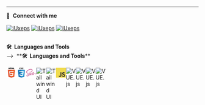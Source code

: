 <hr>

🔗 &nbsp;**Connect with me**
<p>
<a href="https://instagram.com/iuxeps" target="blank">
  <img align="center" src="https://raw.githubusercontent.com/rahuldkjain/github-profile-readme-generator/master/src/images/icons/Social/instagram.svg" alt="iUxeps" height="30" width="40" /></a>
  <a href="mailto:islom.kdev@gmail.com" target="blank">
    <img align="center" src="https://upload.wikimedia.org/wikipedia/commons/thumb/7/7e/Gmail_icon_%282020%29.svg/2560px-Gmail_icon_%282020%29.svg.png" alt="iUxeps" height="" width="30" /></a>
    <a href="https://discordapp.com/users/iUxeps#6665" target="blank">
      <img align="center" src="https://papik.pro/uploads/posts/2021-11/thumbs/1636180569_4-papik-pro-p-logotip-diskord-foto-4.png" alt="iUxeps" height="" width="30" /></a>
</p>

<br>

<summary><b>🛠️&nbsp;&nbsp;Languages&nbsp;and&nbsp;Tools</b></summary> -->
   &nbsp;**<b>🛠️&nbsp;&nbsp;Languages&nbsp;and&nbsp;Tools</b>**
  <br/>
  <br/>
    <a href="https://www.w3.org/html"><img align="left" alt="HTML5" width="26px" src="https://raw.githubusercontent.com/github/explore/80688e429a7d4ef2fca1e82350fe8e3517d3494d/topics/html/html.png" /></a>
    <a href="https://www.w3schools.com/css" target="_blank"><img align="left" alt="CSS3" width="26px" src="https://raw.githubusercontent.com/github/explore/80688e429a7d4ef2fca1e82350fe8e3517d3494d/topics/css/css.png" /></a>
    <a href="https://sass-lang.com" target="_blank"><img align="left" alt="SaSS" width="26px" src="https://raw.githubusercontent.com/github/explore/80688e429a7d4ef2fca1e82350fe8e3517d3494d/topics/sass/sass.png" /></a>
    <a href="https://getuikit.com/" target="_blank"><img align="left" alt="Tailwind UI" width="26px" src="https://cdn.freebiesupply.com/logos/large/2x/uikit-logo-png-transparent.png" /></a>
  <a href="https://tailwindcss.com/" target="_blank"><img align="left" alt="Tailwind UI" width="26px" src="https://upload.wikimedia.org/wikipedia/commons/thumb/d/d5/Tailwind_CSS_Logo.svg/2048px-Tailwind_CSS_Logo.svg.png" /></a>
    <a href="https://developer.mozilla.org/en-US/docs/Web/JavaScript" target="_blank"><img align="left" alt="JavaScript" width="26px" src="https://raw.githubusercontent.com/github/explore/80688e429a7d4ef2fca1e82350fe8e3517d3494d/topics/javascript/javascript.png" /></a>
  <a href="https://v3.vuejs.org/" target="_blank"><img align="left" alt="VUE.js" width="26px" src="https://vuejs.org/images/logo.png" /></a>
  <a href="https://git-scm.com/" target="_blank"><img align="left" alt="VUE.js" width="26px" src="https://git-scm.com/images/logos/downloads/Git-Icon-1788C.png" /></a>
  <a href="https://code.visualstudio.com/" target="_blank"><img align="left" alt="VUE.js" width="26px" src="https://upload.wikimedia.org/wikipedia/commons/thumb/9/9a/Visual_Studio_Code_1.35_icon.svg/2048px-Visual_Studio_Code_1.35_icon.svg.png" /></a>
  <a href="https://www.jetbrains.com/webstorm/" target="_blank"><img align="left" alt="VUE.js" width="26px" src="https://upload.wikimedia.org/wikipedia/commons/thumb/7/71/WebStorm_Icon.png/1024px-WebStorm_Icon.png" /></a>
  
<br>
<br>
<!-- 
![iUxeps's github stats](https://github-readme-stats.vercel.app/api?username=iUxeps&count_private=true&bg_color=30,e96443,904e95&title_color=fff&text_color=fff)
![Langs](https://github-readme-stats.vercel.app/api/top-langs/?username=iUxeps&theme=algolia&layout=compact&langs_count=10&hide=Jupyter%20Notebook&bg_color=30,e96443,904e95&title_color=fff&text_color=fff)

